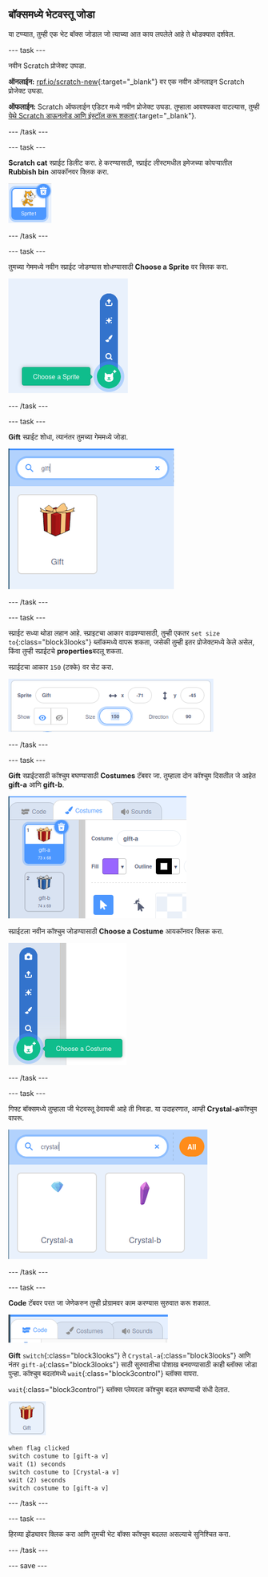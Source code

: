 ## बॉक्समध्ये भेटवस्तू जोडा

या टप्प्यात, तुम्ही एक भेट बॉक्स जोडाल जो त्याच्या आत काय लपलेले आहे ते थोडक्यात दर्शवेल.

--- task ---

नवीन Scratch प्रोजेक्ट उघडा.

**ऑनलाईन:** [rpf.io/scratch-new](http://rpf.io/scratch-new){:target="_blank"} वर एक नवीन ऑनलाइन Scratch प्रोजेक्ट उघडा.

**ऑफलाईन:** Scratch ऑफलाईन एडिटर मध्ये नवीन प्रोजेक्ट उघडा. तुम्हाला आवश्यकता वाटल्यास, तुम्ही [येथे Scratch डाऊनलोड आणि इंस्टॉल करू शकता](http://rpf.io/scratchoff){:target="_blank"}.

--- /task ---

--- task ---

**Scratch cat** स्प्राईट डिलीट करा. हे करण्यासाठी, स्प्राईट लीस्टमधील इमेजच्या कोपऱ्यातील **Rubbish bin** आयकॉनवर क्लिक करा.

![उजव्या वरच्या कोपर्यात trashcan सह Scratch cat आयकॉन दाखवणारी इमेज](images/delete-cat.png)

--- /task ---

--- task ---

तुमच्या गेममध्ये नवीन स्प्राईट जोडण्यास शोधण्यासाठी **Choose a Sprite** वर क्लिक करा.

![विस्तारीत पर्यायांसह choose sprite आयकॉन दाखवणारी इमेज](images/choose-sprite.png)

--- /task ---

--- task ---

**Gift** स्प्राईट शोधा, त्यानंतर तुमच्या गेममध्ये जोडा.

!["gift" टाइप केलेले सर्च बार आणि त्याखाली gift स्प्राइट दाखवणारी इमेज](images/add-gift.png)

--- /task ---

--- task ---

स्प्राईट सध्या थोडा लहान आहे. स्प्राइटचा आकार वाढवण्यासाठी, तुम्ही एकतर `set size to`{:class="block3looks"} ब्लॉकमध्ये वापरू शकता, जसेकी तुम्ही इतर प्रोजेक्टमध्ये केले असेल, किंवा तुम्ही स्प्राईटचे **properties**बदलू शकता.

स्प्राईटचा आकार `150` (टक्के) वर सेट करा.

![आकार 150 टक्के सेट केलेल्या स्प्राइटसाठी गुणधर्म दर्शवणारी इमेज](images/set-size.png)

--- /task ---

--- task ---

**Gift** स्प्राईटसाठी कॉश्चुम बघण्यासाठी **Costumes** टॅबवर जा. तुम्हाला दोन कॉश्चुम दिसतील जे आहेत **gift-a** आणि **gift-b**.

![दोन डिफॉल्ट कॉश्चुमसह gift स्प्राईटसाठी कॉश्चुम टॅब दाखवणारी इमेज](images/gift-costumes.png)

स्प्राईटला नवीन कॉश्चुम जोडण्यासाठी **Choose a Costume** आयकॉनवर क्लिक करा.

![विस्तारीत costume icon आयकॉन दाखवणारी इमेज](images/choose-costume.png)

--- /task ---

--- task ---

गिफ्ट बॉक्समध्ये तुम्हाला जी भेटवस्तू ठेवायची आहे ती निवडा. या उदाहरणात, आम्ही **Crystal-a**कॉश्चुम वापरू.

![crystal-a आणि Crystal-b सोबत crystal कॉश्चुम शोध दाखवणारी इमेज](images/choose-crystal-costume.png)

--- /task ---

--- task ---

**Code** टॅबवर परत जा जेणेकरुन तुम्ही प्रोग्रामवर काम करण्यास सुरुवात करू शकाल.

![निवडलेला code टॅब दाखवणारी इमेज](images/code-tab.png)

**Gift** `switch`{:class="block3looks"} ते `Crystal-a`{:class="block3looks"} आणि नंतर `gift-a`{:class="block3looks"} साठी सुरुवातीचा पोशाख बनवण्यासाठी काही ब्लॉक्स जोडा पुन्हा. कॉश्चुम बदलांमध्ये `wait`{:class="block3control"} ब्लॉक्स वापरा.

`wait`{:class="block3control"} ब्लॉक्स प्लेयरला कॉश्चुम बदल बघण्याची संधी देतात.

![gift स्प्राईटची इमेज](images/gift-sprite.png)

```blocks3
when flag clicked
switch costume to [gift-a v]
wait (1) seconds
switch costume to [Crystal-a v]
wait (2) seconds
switch costume to [gift-a v]
```

--- /task ---

--- task ---

हिरव्या झेंड्यावर क्लिक करा आणि तुमची भेट बॉक्स कॉश्चुम बदलत असल्याचे सुनिश्चित करा.

--- /task ---

--- save ---
